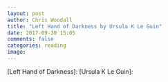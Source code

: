 ```yaml
---
layout: post
author: Chris Woodall
title: "Left Hand of Darkness by Ursula K Le Guin"
date: 2017-09-30 15:05
comments: false
categories: reading
image:
---
```



[Left Hand of Darkness]:
[Ursula K Le Guin]:
